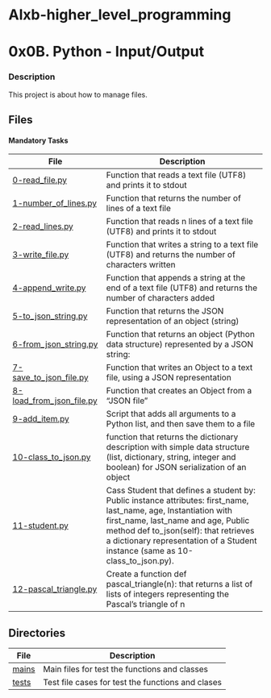 # Alxb-higher_level_programming

# 0x0B. Python - Input/Output
### Description
This project is about how to manage files.

## Files
#### Mandatory Tasks
| File | Description |
| ------ | ------ |
| [0-read_file.py](0-read_file.py) | Function that reads a text file (UTF8) and prints it to stdout |
| [1-number_of_lines.py](1-number_of_lines.py) | Function that returns the number of lines of a text file |
| [2-read_lines.py](2-read_lines.py) | Function that reads n lines of a text file (UTF8) and prints it to stdout |
| [3-write_file.py](3-write_file.py) | Function that writes a string to a text file (UTF8) and returns the number of characters written |
| [4-append_write.py](4-append_write.py) | Function that appends a string at the end of a text file (UTF8) and returns the number of characters added |
| [5-to_json_string.py](5-to_json_string.py) | Function that returns the JSON representation of an object (string) |
| [6-from_json_string.py](6-from_json_string.py) | Function that returns an object (Python data structure) represented by a JSON string: |
| [7-save_to_json_file.py](7-save_to_json_file.py) | Function that writes an Object to a text file, using a JSON representation |
| [8-load_from_json_file.py](8-load_from_json_file.py) | Function that creates an Object from a “JSON file” |
| [9-add_item.py](9-add_item.py) | Script that adds all arguments to a Python list, and then save them to a file |
| [10-class_to_json.py](10-class_to_json.py) | function that returns the dictionary description with simple data structure (list, dictionary, string, integer and boolean) for JSON serialization of an object |
| [11-student.py](11-student.py) | Cass Student that defines a student by: Public instance attributes: first_name, last_name, age, Instantiation with first_name, last_name and age, Public method def to_json(self): that retrieves a dictionary representation of a Student instance (same as 10-class_to_json.py). |
| [12-pascal_triangle.py](14-pascal_triangle.py) | Create a function def pascal_triangle(n): that returns a list of lists of integers representing the Pascal’s triangle of n |

## Directories
| File | Description |
| ------ | ------ |
| [mains](mains) | Main files for test the functions and classes |
| [tests](tests) | Test file cases for test the functions and clases |

